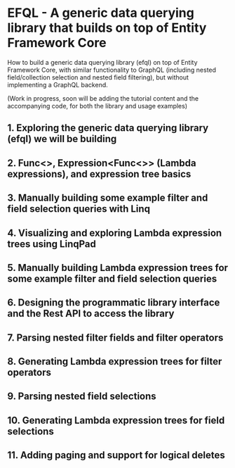 # EFQL - A generic data querying library that builds on top of Entity Framework Core
How to build a generic data querying library (efql) on top of Entity Framework Core, with similar functionality to GraphQL (including nested field/collection selection and nested field filtering), but without implementing a GraphQL backend.

(Work in progress, soon will be adding the tutorial content and the accompanying code, for both the library and usage examples)

## 1. Exploring the generic data querying library (efql) we will be building
## 2. Func<>, Expression<Func<>> (Lambda expressions), and expression tree basics
## 3. Manually building some example filter and field selection queries with Linq
## 4. Visualizing and exploring Lambda expression trees using LinqPad
## 5. Manually building Lambda expression trees for some example filter and field selection queries 
## 6. Designing the programmatic library interface and the Rest API to access the library
## 7. Parsing nested filter fields and filter operators
## 8. Generating Lambda expression trees for filter operators
## 9. Parsing nested field selections
## 10. Generating Lambda expression trees for field selections
## 11. Adding paging and support for logical deletes
